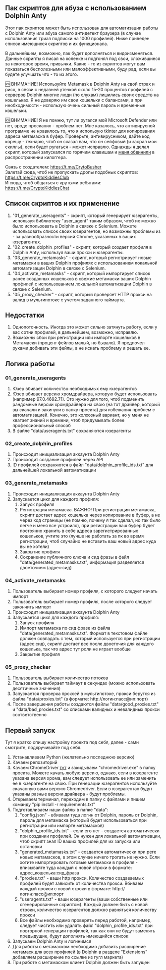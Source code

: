 ## Пак скриптов для абуза с использованием Dolphin Anty
Этот пак скриптов может быть использован для автоматизации работы с Dolphin Anty или абуза самого антидетект браузера (в случае использования триал подписки на 1000 профилей). Ниже приведен список имеющихся скриптов и их функционала.

В дальнейшем, возможно, пак будет дополняться и видоизменяться. Данные скрипты я писал на коленке и подгонял под свои, сложившиеся за некоторое время, привычки. Какие - то из скриптов могут вам показаться бесполезными или малоэффективными, буду рад, если вы будете улучшать что - то из этого.

🆘 ВНИМАНИЕ! Используйте Metamask в Dolphin Anty на свой страх и риск, в связи с недавней утечкой около 15-20 процентов профилей с серверов Dolphin многие люди (по слухам) лишились своих средств на кошельках. Я не доверяю им свои кошельки с балансами, а при необходимости - использую очень сильный пароль и временные кошельки.

🆘 ВНИМАНИЕ! Я не помню, тут ли ругался мой Microsoft Defender или нет, вроде просканил - проблем нет. Мне казалось, что антивирусной программе не нравилось то, что я использую tkinter для копирования адреса метамаска в буфер. Проверьте, антивирусником, дайте код корешу - технарю, чтоб он сказал вам, что он сейфовый (и засрал мои скиллы), если будет ругаться - может исправлю. Однажды я делал скрипт, который запускался по горячим клавишам и [меня обвинили](https://t.me/FarmersChatCKC/2707) в распространении килоггера.

Связь с создателем: https://t.me/CrytoBusher <br>
Залетай сюда, чтоб не пропускать дропы подобных скриптов: https://t.me/CryptoKiddiesClub <br>
И сюда, чтоб общаться с крутыми ребятами: https://t.me/CryptoKiddiesChat <br>

## Список скриптов и их применение
1. "01_generate_useragents" - скрипт, который генерирует юзерагенты, используя библиотеку "user_agent" таким образом, чтоб их можно было использовать в Dolphin в связке с Selenium. Можете использовать список своих юзерагентов, но возможны проблемы из - за разнообразности версий Chrome, указанных в ваших юзерагентах.
2. "02_create_dolphin_profiles" - скрипт, который создает профиля в Dolphin Anty, используя ваши прокси и юзерагенты.
3. "03_generate_metamasks" - скрипт, который регистрирует новые метамаски в ваших Dolphin профилях с использованием локальной автоматизации Dolphin в связке с Selenium.
4. "04_activate_metamasks" - скрипт, который импортирует список ранее созданных кошельков в свежие метамаски ваших Dolphin профилей с использованием локальной автоматизации Dolphin в связке с Selenium.
5. "05_proxy_checker" - скрипт, который проверяет HTTP прокси на валид в мультипотоке с учетом заданного таймаута.

## Недостатки
1. Однопоточность. Иногда это может сильно затянуть работу, если у вас сотни профилей, в дальнейшем, возможно, исправлю.
2. Возможны сбои при регистрации или импорте кошельков в Метамаски (процент фейлов малый, но бывало). Я предпочел руками добивать эти фейлы, а не искать проблему и решать ее.

## Логика работы
### 01_generate_useragents
1. Юзер вбивает количество необходимых ему юзерагентов
2. Юзер вбивает версию хромдрайвера, которую будет использовать (например 97.0.4692.71). Это нужно для того, чтоб подменить рандомные версии хромдрайвера на свою (на тот драйвер, который вы скачали и закинули в папку проекта) для избежания проблем с автоматизацией. Конечно, это колхозный вариант, но у меня не хватает знаний и времени, чтоб придумывать более профессиональный способ
3. В файле "data/useragents.txt" сохраняются юзерагенты

### 02_create_dolphin_profiles
1. Происходит инициализация аккаунта Dolphin Anty
2. Происходит создание профилей через API
3. ID профилей сохраняются в файл "data/dolphin_profile_ids.txt" для дальнейшей локальной автоматизации

### 03_generate_metamasks
1. Происходит инициализация аккаунта Dolphin Anty
2. Запускается цикл для каждого профиля:
   1. Запуск профиля
   2. Регистрация метамаска. ВАЖНО! При регистрации метамаска, скрипт достает адрес кошелька через копирование в буфер, а не через код страницы (не помню, почему я так сделал, но так было легче и меня все устроило), при регистрации ваш буфер будет постоянно хранить в себе адреса зарегистрированных кошельков, учтите это (лучше не работать за пк во время регистрации, чтоб случайно не вставить ваш новый адрес куда вы не хотели)
   3. Закрытие профиля
   4. Сохранение публичного ключа и сид фразы в файл "data/generated_metamasks.txt", информация разделяется двоеточием (адрес:сид)

### 04_activate_metamasks
1. Пользователь выбирает номер профиля, с которого следует начать импорт
2. Пользователь выбирает номер профиля, после которого следует закончить импорт
3. Происходит инициализация аккаунта Dolphin Anty
4. Запускается цикл для каждого профиля:
   1. Запуск профиля
   2. Импорт метамаска по сид фразе из файла "data/generated_metamasks.txt". Формат в текстовом файле должен совпадать с тем, который используется при регистрации (адрес:сид), скрипт достает все после двоеточия для каждого кошелька, так что адрес тут роли не играет вообще
   3. Закрытие профиля
   
### 05_proxy_checker
1. Пользователь выбирает количество потоков
2. Пользователь выбирает таймаут в секундах (можно использовать десятичные значения)
3. Запускается проверка проксей в мультипотоке, прокси берутся из файла "data/proxies.txt" (в формате: http://логин:пасс@ип:порт)
4. После завершения работы создаются файлы "data/good_proxies.txt" и "data/bad_proxies.txt" со списками валидных и невалидных прокси соответственно

## Первый запуск
Тут я кратко опишу настройку проекта под себя, далее - сами смотрите, подкручивайте под себя.

1. Устанавливаем Python (желательно последнюю версию)
2. Качаем репозиторий
3. Качаем ChromeDriver [тут](https://chromedriver.chromium.org/downloads) и закидываем "chromedriver.exe" в папку проекта. Можете качать любую версию, однако, если в юзерагенте указана версия хрома, вам следует использовать ее или заменить ее в юзерагенте на свою. При генерации юзерагентов используйте скачанную вами версию Chromedriver. Если в юзерагентах будут указаны разные версии драйвера - будут проблемы.
4. Открываем терминал, переходим в папку с файлами и пишем команду "pip install -r requirements.txt"
5. Подготавливаем наши файлы в папке "data":
   1. "config.json" - вбиваем туда логин от Dolphin, пароль от Dolphin, пароль для метамаска (который будет использоваться при регистрации или импорте метамасков)
   2. "dolphin_profile_ids.txt" - если его нет - создается автоматически при создании профилей. Он нужен для локальной автоматизации, чтоб скрипт знал ID ваших профилей для их запуска или остановки
   3. "generated_metamasks.txt" - создается автоматически при реге новых метамасков, в этом случае ничего трогать не нужно. Если хотите импортировать готовые метамаски в профиля - вписывайте туда каждый с новой строки в формате: адрес_кошелька:сид_фраза
   4. "proxies.txt" - ваши http прокси. Количество создаваемых профилей будет зависить от количества прокси. Вбиваем каждый прокси с новой строки в формате: http://логин:пасс@ип:порт
   5. "useragents.txt" - ваши юзерагенты (ваши собственные или сгенерированные скриптом). Каждый должен быть с новой строки, количество юзерагентов должно равняться количеству прокси
   6. Все файлы необходимо проверять перед работой, например, следует чистить или удалять файл "dolphin_profile_ids.txt" при повторной генерации профилей, так как они не будут заменять предыдущие, будут дополнять имеющийся список
6. Запускаем Dolphin Anty и логинимся
7. Для работы с метамаском необходимо добавить расширение метамаск для всех профилей (в Dolphin в разделе "Extensions" добавляем расширение по ссылке из гугл маркета)
8. При работе с метамаском клиент Dolphin должен быть запущен

